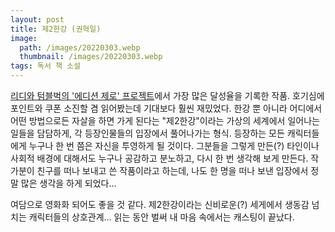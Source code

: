 ```yaml
---
layout: post
title: 제2한강 (권혁일)
image:
  path: /images/20220303.webp
  thumbnail: /images/20220303.webp
tags: 독서 책 소설
---
```

[리디와 텀블벅의 '에디션 제로' 프로젝트](https://ridibooks.com/event/38197)에서 가장 많은 달성율을 기록한 작품. 호기심에 포인트와 쿠폰 소진할 겸 읽어봤는데 기대보다 훨씬 재밌었다. 한강 뿐 아니라 어디에서 어떤 방법으로든 자살을 하면 가게 된다는 "제2한강"이라는 가상의 세계에서 일어나는 일들을 담담하게, 각 등장인물들의 입장에서 풀어나가는 형식. 등장하는 모든 캐릭터들에게 누구나 한 번 쯤은 자신을 투영하게 될 것이다. 그분들을 그렇게 만든(?) 타인이나 사회적 배경에 대해서도 누구나 공감하고 분노하고, 다시 한 번 생각해 보게 만든다. 작가분이 친구를 떠나 보내고 쓴 작품이라고 하는데, 나도 한 명을 떠나 보낸 입장에서 정말 많은 생각을 하게 되었다...

 

여담으로 영화화 되어도 좋을 것 같다. 제2한강이라는 신비로운(?) 세게에서 생동감 넘치는 캐릭터들의 상호관계... 읽는 동안 벌써 내 마음 속에서는 캐스팅이 끝났다.

